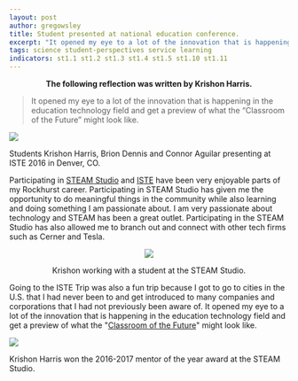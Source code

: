 ```yaml
---
layout: post
author: gregowsley
title: Student presented at national education conference.
excerpt: "It opened my eye to a lot of the innovation that is happening in the education technology field and get a preview of what the “Classroom of the Future” might look like."
tags: science student-perspectives service learning
indicators: st1.1 st1.2 st1.3 st1.4 st1.5 st1.10 st1.11
---
```

<center>
<b>The following reflection was written by Krishon Harris.</b>
</center>

<blockquote>It opened my eye to a lot of the innovation that is happening in the education technology field and get a preview of what the “Classroom of the Future” might look like.</blockquote>

<div class="flex-wrapper">
  <img src="{{ site.baseurl }}/img/ISTEimage.JPG">
</div>
<p class="caption">Students Krishon Harris, Brion Dennis and Connor Aguilar presenting at ISTE 2016 in Denver, CO.</p>

Participating in [STEAM Studio](http://steam-studio.com/) and [ISTE](https://conference.iste.org/2017/) have been very enjoyable parts of my Rockhurst career. Participating in STEAM Studio has given me the opportunity to do meaningful things in the community while also learning and doing something I am passionate about. I am very passionate about technology and STEAM has been a great outlet. Participating in the STEAM Studio has also allowed me to branch out and connect with other tech firms such as Cerner and Tesla. 

<center>
<div class="flex-wratter">
  <img src="{{ site.baseur1 }}/img/STEAM-Studio-Inside (1).jpg">
</div>
<p class="caption">Krishon working with a student at the STEAM Studio.</p>
</center>

Going to the ISTE Trip was also a fun trip because I got to go to cities in the U.S. that I had never been to and get introduced to many companies and corporations that I had not previously been aware of. It opened my eye to a lot of the innovation that is happening in the education technology field and get a preview of what the "[Classroom of the Future](http://steam.rockhursths.edu/active-learning/classroom-description/)" might look like.



<div class="flex-wratter">
  <img src="{{ site.baseur1 }}/img/mento of year.jpeg">
</div>
<p class="caption">Krishon Harris won the 2016-2017 mentor of the year award at the STEAM Studio.</p>
